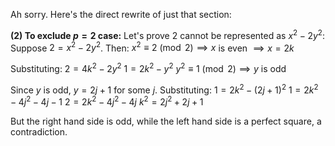 Ah sorry. Here's the direct rewrite of just that section:

**(2) To exclude $p=2$ case:**
Let's prove 2 cannot be represented as $x^2-2y^2$:
Suppose $2 = x^2-2y^2$. Then:
$x^2 \equiv 2 \pmod{2} \implies x$ is even $\implies x = 2k$

Substituting:
$2 = 4k^2-2y^2$
$1 = 2k^2-y^2$
$y^2 \equiv 1 \pmod{2} \implies y$ is odd

Since $y$ is odd, $y = 2j+1$ for some $j$. Substituting:
$1 = 2k^2-(2j+1)^2$
$1 = 2k^2-4j^2-4j-1$
$2 = 2k^2-4j^2-4j$
$k^2 = 2j^2+2j+1$

But the right hand side is odd, while the left hand side is a perfect square, a contradiction.